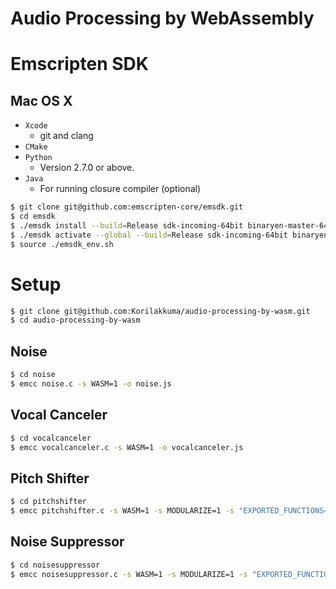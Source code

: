 Audio Processing by WebAssembly
======

# Emscripten SDK

## Mac OS X

- `Xcode`
  - git and clang
- `CMake`
- `Python`
  - Version 2.7.0 or above.
- `Java`
  - For running closure compiler (optional)

```bash
$ git clone git@github.com:emscripten-core/emsdk.git
$ cd emsdk
$ ./emsdk install --build=Release sdk-incoming-64bit binaryen-master-64bit  # Cost much time ...
$ ./emsdk activate --global --build=Release sdk-incoming-64bit binaryen-master-64bit
$ source ./emsdk_env.sh
```

# Setup

```bash
$ git clone git@github.com:Korilakkuma/audio-processing-by-wasm.git
$ cd audio-processing-by-wasm
```

## Noise

```bash
$ cd noise
$ emcc noise.c -s WASM=1 -o noise.js
```

## Vocal Canceler

```bash
$ cd vocalcanceler
$ emcc vocalcanceler.c -s WASM=1 -o vocalcanceler.js
```

## Pitch Shifter

```bash
$ cd pitchshifter
$ emcc pitchshifter.c -s WASM=1 -s MODULARIZE=1 -s "EXPORTED_FUNCTIONS=['_pitchshifter']" -s "EXTRA_EXPORTED_RUNTIME_METHODS=['ccall', 'cwrap']" -o pitchshifter.js
```

## Noise Suppressor

```bash
$ cd noisesuppressor
$ emcc noisesuppressor.c -s WASM=1 -s MODULARIZE=1 -s "EXPORTED_FUNCTIONS=['_noisesuppressor']" -s "EXTRA_EXPORTED_RUNTIME_METHODS=['ccall', 'cwrap']" -o noisesuppressor.js
```
